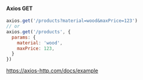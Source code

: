 #### Axios GET

```js
axios.get('/products?material=wood&maxPrice=123')
// or
axios.get('/products', {
  params: {
    material: 'wood',
    maxPrice: 123,
  }
})
```


<aside class="notes">

https://axios-http.com/docs/example

</aside>
